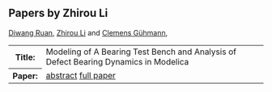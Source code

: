 ## Papers by Zhirou Li
<table><a href="/proceedings/authors/DiwangRuan">Diwang Ruan</a>, <a href="/proceedings/authors/ZhirouLi">Zhirou Li</a> and <a href="/proceedings/authors/ClemensGuhmann">Clemens Gühmann</a>, </td>
</tr>
<tr><th>Title:</th>
<td>Modeling of A Bearing Test Bench and Analysis of Defect Bearing Dynamics in Modelica</td></tr></tr>
<tr><th>Paper:</th>
<td><a href="/abstracts/abstract_5A_3">abstract</a> <a href="/proceedings/papers/Modelica2021session5A_paper3.pdf">full paper</a></td>
</tr>
</table>